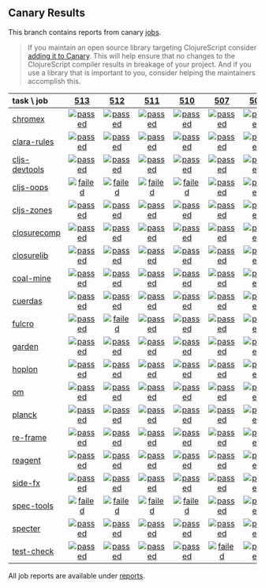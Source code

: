 ## Canary Results

This branch contains reports from canary [jobs](https://github.com/cljs-oss/canary/tree/jobs).

> If you maintain an open source library targeting ClojureScript consider [adding it to Canary](https://github.com/cljs-oss/canary/tree/master#how-to-participate). This will help ensure that no changes to the ClojureScript compiler results in breakage of your project. And if you use a library that is important to you, consider helping the maintainers accomplish this.

[//]: # (begin_overview_table)

| task \ job | <a href="reports/2018/08/08/job-000513-1.10.392-f13c08c" title="job #513 finished on 2018-08-08">513</a> | <a href="reports/2018/08/07/job-000512-1.10.392-f13c08c" title="job #512 finished on 2018-08-07">512</a> | <a href="reports/2018/08/06/job-000511-1.10.392-f13c08c" title="job #511 finished on 2018-08-06">511</a> | <a href="reports/2018/08/05/job-000510-1.10.392-f13c08c" title="job #510 finished on 2018-08-05">510</a> | <a href="reports/2018/08/03/job-000507-1.10.373-3123aa3" title="job #507 finished on 2018-08-03">507</a> | <a href="reports/2018/08/02/job-000506-1.10.373-3123aa3" title="job #506 finished on 2018-08-02">506</a> | <a href="reports/2018/08/01/job-000505-1.10.373-3123aa3" title="job #505 finished on 2018-08-01">505</a> | <a href="reports/2018/07/31/job-000504-1.10.374-d2c31a2" title="job #504 finished on 2018-07-31">504</a> | <a href="reports/2018/07/31/job-000502-1.10.374-2b61aa4" title="job #502 finished on 2018-07-31">502</a> | <a href="reports/2018/07/31/job-000501-1.10.373-3123aa3" title="job #501 finished on 2018-07-31">501</a> |
| :--- | :---: | :---: | :---: | :---: | :---: | :---: | :---: | :---: | :---: | :---: |
| [chromex](https://github.com/binaryage/chromex) | <a href="reports/2018/08/08/job-000513-1.10.392-f13c08c#-chromex"><img title="passed" src="http://box.binaryage.com/s-passed.svg"><a> | <a href="reports/2018/08/07/job-000512-1.10.392-f13c08c#-chromex"><img title="passed" src="http://box.binaryage.com/s-passed.svg"><a> | <a href="reports/2018/08/06/job-000511-1.10.392-f13c08c#-chromex"><img title="passed" src="http://box.binaryage.com/s-passed.svg"><a> | <a href="reports/2018/08/05/job-000510-1.10.392-f13c08c#-chromex"><img title="passed" src="http://box.binaryage.com/s-passed.svg"><a> | <a href="reports/2018/08/03/job-000507-1.10.373-3123aa3#-chromex"><img title="passed" src="http://box.binaryage.com/s-passed.svg"><a> | <a href="reports/2018/08/02/job-000506-1.10.373-3123aa3#-chromex"><img title="passed" src="http://box.binaryage.com/s-passed.svg"><a> | <a href="reports/2018/08/01/job-000505-1.10.373-3123aa3#-chromex"><img title="passed" src="http://box.binaryage.com/s-passed.svg"><a> | <a href="reports/2018/07/31/job-000504-1.10.374-d2c31a2#-chromex"><img title="passed" src="http://box.binaryage.com/s-passed.svg"><a> | <a href="reports/2018/07/31/job-000502-1.10.374-2b61aa4#-chromex"><img title="passed" src="http://box.binaryage.com/s-passed.svg"><a> | <a href="reports/2018/07/31/job-000501-1.10.373-3123aa3#-chromex"><img title="passed" src="http://box.binaryage.com/s-passed.svg"><a> |
| [clara-rules](https://github.com/cerner/clara-rules) | <a href="reports/2018/08/08/job-000513-1.10.392-f13c08c#-clara-rules"><img title="passed" src="http://box.binaryage.com/s-passed.svg"><a> | <a href="reports/2018/08/07/job-000512-1.10.392-f13c08c#-clara-rules"><img title="passed" src="http://box.binaryage.com/s-passed.svg"><a> | <a href="reports/2018/08/06/job-000511-1.10.392-f13c08c#-clara-rules"><img title="passed" src="http://box.binaryage.com/s-passed.svg"><a> | <a href="reports/2018/08/05/job-000510-1.10.392-f13c08c#-clara-rules"><img title="passed" src="http://box.binaryage.com/s-passed.svg"><a> | <a href="reports/2018/08/03/job-000507-1.10.373-3123aa3#-clara-rules"><img title="passed" src="http://box.binaryage.com/s-passed.svg"><a> | <a href="reports/2018/08/02/job-000506-1.10.373-3123aa3#-clara-rules"><img title="passed" src="http://box.binaryage.com/s-passed.svg"><a> | <a href="reports/2018/08/01/job-000505-1.10.373-3123aa3#-clara-rules"><img title="passed" src="http://box.binaryage.com/s-passed.svg"><a> | <a href="reports/2018/07/31/job-000504-1.10.374-d2c31a2#-clara-rules"><img title="passed" src="http://box.binaryage.com/s-passed.svg"><a> | <a href="reports/2018/07/31/job-000502-1.10.374-2b61aa4#-clara-rules"><img title="passed" src="http://box.binaryage.com/s-passed.svg"><a> | <a href="reports/2018/07/31/job-000501-1.10.373-3123aa3#-clara-rules"><img title="passed" src="http://box.binaryage.com/s-passed.svg"><a> |
| [cljs-devtools](https://github.com/binaryage/cljs-devtools) | <a href="reports/2018/08/08/job-000513-1.10.392-f13c08c#-cljs-devtools"><img title="passed" src="http://box.binaryage.com/s-passed.svg"><a> | <a href="reports/2018/08/07/job-000512-1.10.392-f13c08c#-cljs-devtools"><img title="passed" src="http://box.binaryage.com/s-passed.svg"><a> | <a href="reports/2018/08/06/job-000511-1.10.392-f13c08c#-cljs-devtools"><img title="passed" src="http://box.binaryage.com/s-passed.svg"><a> | <a href="reports/2018/08/05/job-000510-1.10.392-f13c08c#-cljs-devtools"><img title="passed" src="http://box.binaryage.com/s-passed.svg"><a> | <a href="reports/2018/08/03/job-000507-1.10.373-3123aa3#-cljs-devtools"><img title="passed" src="http://box.binaryage.com/s-passed.svg"><a> | <a href="reports/2018/08/02/job-000506-1.10.373-3123aa3#-cljs-devtools"><img title="passed" src="http://box.binaryage.com/s-passed.svg"><a> | <a href="reports/2018/08/01/job-000505-1.10.373-3123aa3#-cljs-devtools"><img title="passed" src="http://box.binaryage.com/s-passed.svg"><a> | <a href="reports/2018/07/31/job-000504-1.10.374-d2c31a2#-cljs-devtools"><img title="passed" src="http://box.binaryage.com/s-passed.svg"><a> | <a href="reports/2018/07/31/job-000502-1.10.374-2b61aa4#-cljs-devtools"><img title="passed" src="http://box.binaryage.com/s-passed.svg"><a> | <a href="reports/2018/07/31/job-000501-1.10.373-3123aa3#-cljs-devtools"><img title="passed" src="http://box.binaryage.com/s-passed.svg"><a> |
| [cljs-oops](https://github.com/binaryage/cljs-oops) | <a href="reports/2018/08/08/job-000513-1.10.392-f13c08c#-cljs-oops"><img title="failed" src="http://box.binaryage.com/s-failed.svg"><a> | <a href="reports/2018/08/07/job-000512-1.10.392-f13c08c#-cljs-oops"><img title="failed" src="http://box.binaryage.com/s-failed.svg"><a> | <a href="reports/2018/08/06/job-000511-1.10.392-f13c08c#-cljs-oops"><img title="failed" src="http://box.binaryage.com/s-failed.svg"><a> | <a href="reports/2018/08/05/job-000510-1.10.392-f13c08c#-cljs-oops"><img title="failed" src="http://box.binaryage.com/s-failed.svg"><a> | <a href="reports/2018/08/03/job-000507-1.10.373-3123aa3#-cljs-oops"><img title="passed" src="http://box.binaryage.com/s-passed.svg"><a> | <a href="reports/2018/08/02/job-000506-1.10.373-3123aa3#-cljs-oops"><img title="passed" src="http://box.binaryage.com/s-passed.svg"><a> | <a href="reports/2018/08/01/job-000505-1.10.373-3123aa3#-cljs-oops"><img title="passed" src="http://box.binaryage.com/s-passed.svg"><a> | <a href="reports/2018/07/31/job-000504-1.10.374-d2c31a2#-cljs-oops"><img title="passed" src="http://box.binaryage.com/s-passed.svg"><a> | <a href="reports/2018/07/31/job-000502-1.10.374-2b61aa4#-cljs-oops"><img title="passed" src="http://box.binaryage.com/s-passed.svg"><a> | <a href="reports/2018/07/31/job-000501-1.10.373-3123aa3#-cljs-oops"><img title="passed" src="http://box.binaryage.com/s-passed.svg"><a> |
| [cljs-zones](https://github.com/binaryage/cljs-zones) | <a href="reports/2018/08/08/job-000513-1.10.392-f13c08c#-cljs-zones"><img title="passed" src="http://box.binaryage.com/s-passed.svg"><a> | <a href="reports/2018/08/07/job-000512-1.10.392-f13c08c#-cljs-zones"><img title="passed" src="http://box.binaryage.com/s-passed.svg"><a> | <a href="reports/2018/08/06/job-000511-1.10.392-f13c08c#-cljs-zones"><img title="passed" src="http://box.binaryage.com/s-passed.svg"><a> | <a href="reports/2018/08/05/job-000510-1.10.392-f13c08c#-cljs-zones"><img title="passed" src="http://box.binaryage.com/s-passed.svg"><a> | <a href="reports/2018/08/03/job-000507-1.10.373-3123aa3#-cljs-zones"><img title="passed" src="http://box.binaryage.com/s-passed.svg"><a> | <a href="reports/2018/08/02/job-000506-1.10.373-3123aa3#-cljs-zones"><img title="passed" src="http://box.binaryage.com/s-passed.svg"><a> | <a href="reports/2018/08/01/job-000505-1.10.373-3123aa3#-cljs-zones"><img title="passed" src="http://box.binaryage.com/s-passed.svg"><a> | <a href="reports/2018/07/31/job-000504-1.10.374-d2c31a2#-cljs-zones"><img title="passed" src="http://box.binaryage.com/s-passed.svg"><a> | <a href="reports/2018/07/31/job-000502-1.10.374-2b61aa4#-cljs-zones"><img title="passed" src="http://box.binaryage.com/s-passed.svg"><a> | <a href="reports/2018/07/31/job-000501-1.10.373-3123aa3#-cljs-zones"><img title="passed" src="http://box.binaryage.com/s-passed.svg"><a> |
| [closurecomp](https://github.com/mfikes/closurecomp) | <a href="reports/2018/08/08/job-000513-1.10.392-f13c08c#-closurecomp"><img title="passed" src="http://box.binaryage.com/s-passed.svg"><a> | <a href="reports/2018/08/07/job-000512-1.10.392-f13c08c#-closurecomp"><img title="passed" src="http://box.binaryage.com/s-passed.svg"><a> | <a href="reports/2018/08/06/job-000511-1.10.392-f13c08c#-closurecomp"><img title="passed" src="http://box.binaryage.com/s-passed.svg"><a> | <a href="reports/2018/08/05/job-000510-1.10.392-f13c08c#-closurecomp"><img title="passed" src="http://box.binaryage.com/s-passed.svg"><a> | <a href="reports/2018/08/03/job-000507-1.10.373-3123aa3#-closurecomp"><img title="passed" src="http://box.binaryage.com/s-passed.svg"><a> | <a href="reports/2018/08/02/job-000506-1.10.373-3123aa3#-closurecomp"><img title="passed" src="http://box.binaryage.com/s-passed.svg"><a> | <a href="reports/2018/08/01/job-000505-1.10.373-3123aa3#-closurecomp"><img title="passed" src="http://box.binaryage.com/s-passed.svg"><a> | <a href="reports/2018/07/31/job-000504-1.10.374-d2c31a2#-closurecomp"><img title="passed" src="http://box.binaryage.com/s-passed.svg"><a> | <a href="reports/2018/07/31/job-000502-1.10.374-2b61aa4#-closurecomp"><img title="passed" src="http://box.binaryage.com/s-passed.svg"><a> | <a href="reports/2018/07/31/job-000501-1.10.373-3123aa3#-closurecomp"><img title="passed" src="http://box.binaryage.com/s-passed.svg"><a> |
| [closurelib](https://github.com/mfikes/closurelib) | <a href="reports/2018/08/08/job-000513-1.10.392-f13c08c#-closurelib"><img title="passed" src="http://box.binaryage.com/s-passed.svg"><a> | <a href="reports/2018/08/07/job-000512-1.10.392-f13c08c#-closurelib"><img title="passed" src="http://box.binaryage.com/s-passed.svg"><a> | <a href="reports/2018/08/06/job-000511-1.10.392-f13c08c#-closurelib"><img title="passed" src="http://box.binaryage.com/s-passed.svg"><a> | <a href="reports/2018/08/05/job-000510-1.10.392-f13c08c#-closurelib"><img title="passed" src="http://box.binaryage.com/s-passed.svg"><a> | <a href="reports/2018/08/03/job-000507-1.10.373-3123aa3#-closurelib"><img title="passed" src="http://box.binaryage.com/s-passed.svg"><a> | <a href="reports/2018/08/02/job-000506-1.10.373-3123aa3#-closurelib"><img title="passed" src="http://box.binaryage.com/s-passed.svg"><a> | <a href="reports/2018/08/01/job-000505-1.10.373-3123aa3#-closurelib"><img title="passed" src="http://box.binaryage.com/s-passed.svg"><a> | <a href="reports/2018/07/31/job-000504-1.10.374-d2c31a2#-closurelib"><img title="passed" src="http://box.binaryage.com/s-passed.svg"><a> | <a href="reports/2018/07/31/job-000502-1.10.374-2b61aa4#-closurelib"><img title="passed" src="http://box.binaryage.com/s-passed.svg"><a> | <a href="reports/2018/07/31/job-000501-1.10.373-3123aa3#-closurelib"><img title="passed" src="http://box.binaryage.com/s-passed.svg"><a> |
| [coal-mine](https://github.com/mfikes/coal-mine) | <a href="reports/2018/08/08/job-000513-1.10.392-f13c08c#-coal-mine"><img title="passed" src="http://box.binaryage.com/s-passed.svg"><a> | <a href="reports/2018/08/07/job-000512-1.10.392-f13c08c#-coal-mine"><img title="passed" src="http://box.binaryage.com/s-passed.svg"><a> | <a href="reports/2018/08/06/job-000511-1.10.392-f13c08c#-coal-mine"><img title="passed" src="http://box.binaryage.com/s-passed.svg"><a> | <a href="reports/2018/08/05/job-000510-1.10.392-f13c08c#-coal-mine"><img title="passed" src="http://box.binaryage.com/s-passed.svg"><a> | <a href="reports/2018/08/03/job-000507-1.10.373-3123aa3#-coal-mine"><img title="passed" src="http://box.binaryage.com/s-passed.svg"><a> | <a href="reports/2018/08/02/job-000506-1.10.373-3123aa3#-coal-mine"><img title="passed" src="http://box.binaryage.com/s-passed.svg"><a> | <a href="reports/2018/08/01/job-000505-1.10.373-3123aa3#-coal-mine"><img title="passed" src="http://box.binaryage.com/s-passed.svg"><a> | <a href="reports/2018/07/31/job-000504-1.10.374-d2c31a2#-coal-mine"><img title="unknown" src="http://box.binaryage.com/s-unknown.svg"><a> | <a href="reports/2018/07/31/job-000502-1.10.374-2b61aa4#-coal-mine"><img title="passed" src="http://box.binaryage.com/s-passed.svg"><a> | <a href="reports/2018/07/31/job-000501-1.10.373-3123aa3#-coal-mine"><img title="passed" src="http://box.binaryage.com/s-passed.svg"><a> |
| [cuerdas](https://github.com/funcool/cuerdas) | <a href="reports/2018/08/08/job-000513-1.10.392-f13c08c#-cuerdas"><img title="passed" src="http://box.binaryage.com/s-passed.svg"><a> | <a href="reports/2018/08/07/job-000512-1.10.392-f13c08c#-cuerdas"><img title="passed" src="http://box.binaryage.com/s-passed.svg"><a> | <a href="reports/2018/08/06/job-000511-1.10.392-f13c08c#-cuerdas"><img title="passed" src="http://box.binaryage.com/s-passed.svg"><a> | <a href="reports/2018/08/05/job-000510-1.10.392-f13c08c#-cuerdas"><img title="passed" src="http://box.binaryage.com/s-passed.svg"><a> | <a href="reports/2018/08/03/job-000507-1.10.373-3123aa3#-cuerdas"><img title="passed" src="http://box.binaryage.com/s-passed.svg"><a> | <a href="reports/2018/08/02/job-000506-1.10.373-3123aa3#-cuerdas"><img title="passed" src="http://box.binaryage.com/s-passed.svg"><a> | <a href="reports/2018/08/01/job-000505-1.10.373-3123aa3#-cuerdas"><img title="passed" src="http://box.binaryage.com/s-passed.svg"><a> | <a href="reports/2018/07/31/job-000504-1.10.374-d2c31a2#-cuerdas"><img title="passed" src="http://box.binaryage.com/s-passed.svg"><a> | <a href="reports/2018/07/31/job-000502-1.10.374-2b61aa4#-cuerdas"><img title="passed" src="http://box.binaryage.com/s-passed.svg"><a> | <a href="reports/2018/07/31/job-000501-1.10.373-3123aa3#-cuerdas"><img title="passed" src="http://box.binaryage.com/s-passed.svg"><a> |
| [fulcro](https://github.com/fulcrologic/fulcro) | <a href="reports/2018/08/08/job-000513-1.10.392-f13c08c#-fulcro"><img title="passed" src="http://box.binaryage.com/s-passed.svg"><a> | <a href="reports/2018/08/07/job-000512-1.10.392-f13c08c#-fulcro"><img title="failed" src="http://box.binaryage.com/s-failed.svg"><a> | <a href="reports/2018/08/06/job-000511-1.10.392-f13c08c#-fulcro"><img title="passed" src="http://box.binaryage.com/s-passed.svg"><a> | <a href="reports/2018/08/05/job-000510-1.10.392-f13c08c#-fulcro"><img title="passed" src="http://box.binaryage.com/s-passed.svg"><a> | <a href="reports/2018/08/03/job-000507-1.10.373-3123aa3#-fulcro"><img title="passed" src="http://box.binaryage.com/s-passed.svg"><a> | <a href="reports/2018/08/02/job-000506-1.10.373-3123aa3#-fulcro"><img title="passed" src="http://box.binaryage.com/s-passed.svg"><a> | <a href="reports/2018/08/01/job-000505-1.10.373-3123aa3#-fulcro"><img title="passed" src="http://box.binaryage.com/s-passed.svg"><a> | <a href="reports/2018/07/31/job-000504-1.10.374-d2c31a2#-fulcro"><img title="passed" src="http://box.binaryage.com/s-passed.svg"><a> | <a href="reports/2018/07/31/job-000502-1.10.374-2b61aa4#-fulcro"><img title="passed" src="http://box.binaryage.com/s-passed.svg"><a> | <a href="reports/2018/07/31/job-000501-1.10.373-3123aa3#-fulcro"><img title="passed" src="http://box.binaryage.com/s-passed.svg"><a> |
| [garden](https://github.com/noprompt/garden) | <a href="reports/2018/08/08/job-000513-1.10.392-f13c08c#-garden"><img title="passed" src="http://box.binaryage.com/s-passed.svg"><a> | <a href="reports/2018/08/07/job-000512-1.10.392-f13c08c#-garden"><img title="passed" src="http://box.binaryage.com/s-passed.svg"><a> | <a href="reports/2018/08/06/job-000511-1.10.392-f13c08c#-garden"><img title="passed" src="http://box.binaryage.com/s-passed.svg"><a> | <a href="reports/2018/08/05/job-000510-1.10.392-f13c08c#-garden"><img title="passed" src="http://box.binaryage.com/s-passed.svg"><a> | <a href="reports/2018/08/03/job-000507-1.10.373-3123aa3#-garden"><img title="passed" src="http://box.binaryage.com/s-passed.svg"><a> | <a href="reports/2018/08/02/job-000506-1.10.373-3123aa3#-garden"><img title="passed" src="http://box.binaryage.com/s-passed.svg"><a> | <a href="reports/2018/08/01/job-000505-1.10.373-3123aa3#-garden"><img title="passed" src="http://box.binaryage.com/s-passed.svg"><a> | <a href="reports/2018/07/31/job-000504-1.10.374-d2c31a2#-garden"><img title="passed" src="http://box.binaryage.com/s-passed.svg"><a> | <a href="reports/2018/07/31/job-000502-1.10.374-2b61aa4#-garden"><img title="passed" src="http://box.binaryage.com/s-passed.svg"><a> | <a href="reports/2018/07/31/job-000501-1.10.373-3123aa3#-garden"><img title="passed" src="http://box.binaryage.com/s-passed.svg"><a> |
| [hoplon](https://github.com/hoplon/hoplon) | <a href="reports/2018/08/08/job-000513-1.10.392-f13c08c#-hoplon"><img title="passed" src="http://box.binaryage.com/s-passed.svg"><a> | <a href="reports/2018/08/07/job-000512-1.10.392-f13c08c#-hoplon"><img title="passed" src="http://box.binaryage.com/s-passed.svg"><a> | <a href="reports/2018/08/06/job-000511-1.10.392-f13c08c#-hoplon"><img title="passed" src="http://box.binaryage.com/s-passed.svg"><a> | <a href="reports/2018/08/05/job-000510-1.10.392-f13c08c#-hoplon"><img title="passed" src="http://box.binaryage.com/s-passed.svg"><a> | <a href="reports/2018/08/03/job-000507-1.10.373-3123aa3#-hoplon"><img title="passed" src="http://box.binaryage.com/s-passed.svg"><a> | <a href="reports/2018/08/02/job-000506-1.10.373-3123aa3#-hoplon"><img title="passed" src="http://box.binaryage.com/s-passed.svg"><a> | <a href="reports/2018/08/01/job-000505-1.10.373-3123aa3#-hoplon"><img title="passed" src="http://box.binaryage.com/s-passed.svg"><a> | <a href="reports/2018/07/31/job-000504-1.10.374-d2c31a2#-hoplon"><img title="passed" src="http://box.binaryage.com/s-passed.svg"><a> | <a href="reports/2018/07/31/job-000502-1.10.374-2b61aa4#-hoplon"><img title="passed" src="http://box.binaryage.com/s-passed.svg"><a> | <a href="reports/2018/07/31/job-000501-1.10.373-3123aa3#-hoplon"><img title="passed" src="http://box.binaryage.com/s-passed.svg"><a> |
| [om](https://github.com/omcljs/om) | <a href="reports/2018/08/08/job-000513-1.10.392-f13c08c#-om"><img title="passed" src="http://box.binaryage.com/s-passed.svg"><a> | <a href="reports/2018/08/07/job-000512-1.10.392-f13c08c#-om"><img title="passed" src="http://box.binaryage.com/s-passed.svg"><a> | <a href="reports/2018/08/06/job-000511-1.10.392-f13c08c#-om"><img title="passed" src="http://box.binaryage.com/s-passed.svg"><a> | <a href="reports/2018/08/05/job-000510-1.10.392-f13c08c#-om"><img title="passed" src="http://box.binaryage.com/s-passed.svg"><a> | <a href="reports/2018/08/03/job-000507-1.10.373-3123aa3#-om"><img title="passed" src="http://box.binaryage.com/s-passed.svg"><a> | <a href="reports/2018/08/02/job-000506-1.10.373-3123aa3#-om"><img title="passed" src="http://box.binaryage.com/s-passed.svg"><a> | <a href="reports/2018/08/01/job-000505-1.10.373-3123aa3#-om"><img title="passed" src="http://box.binaryage.com/s-passed.svg"><a> | <a href="reports/2018/07/31/job-000504-1.10.374-d2c31a2#-om"><img title="passed" src="http://box.binaryage.com/s-passed.svg"><a> | <a href="reports/2018/07/31/job-000502-1.10.374-2b61aa4#-om"><img title="passed" src="http://box.binaryage.com/s-passed.svg"><a> | <a href="reports/2018/07/31/job-000501-1.10.373-3123aa3#-om"><img title="passed" src="http://box.binaryage.com/s-passed.svg"><a> |
| [planck](https://github.com/planck-repl/planck) | <a href="reports/2018/08/08/job-000513-1.10.392-f13c08c#-planck"><img title="passed" src="http://box.binaryage.com/s-passed.svg"><a> | <a href="reports/2018/08/07/job-000512-1.10.392-f13c08c#-planck"><img title="passed" src="http://box.binaryage.com/s-passed.svg"><a> | <a href="reports/2018/08/06/job-000511-1.10.392-f13c08c#-planck"><img title="passed" src="http://box.binaryage.com/s-passed.svg"><a> | <a href="reports/2018/08/05/job-000510-1.10.392-f13c08c#-planck"><img title="passed" src="http://box.binaryage.com/s-passed.svg"><a> | <a href="reports/2018/08/03/job-000507-1.10.373-3123aa3#-planck"><img title="passed" src="http://box.binaryage.com/s-passed.svg"><a> | <a href="reports/2018/08/02/job-000506-1.10.373-3123aa3#-planck"><img title="passed" src="http://box.binaryage.com/s-passed.svg"><a> | <a href="reports/2018/08/01/job-000505-1.10.373-3123aa3#-planck"><img title="passed" src="http://box.binaryage.com/s-passed.svg"><a> | <a href="reports/2018/07/31/job-000504-1.10.374-d2c31a2#-planck"><img title="passed" src="http://box.binaryage.com/s-passed.svg"><a> | <a href="reports/2018/07/31/job-000502-1.10.374-2b61aa4#-planck"><img title="passed" src="http://box.binaryage.com/s-passed.svg"><a> | <a href="reports/2018/07/31/job-000501-1.10.373-3123aa3#-planck"><img title="passed" src="http://box.binaryage.com/s-passed.svg"><a> |
| [re-frame](https://github.com/Day8/re-frame) | <a href="reports/2018/08/08/job-000513-1.10.392-f13c08c#-re-frame"><img title="passed" src="http://box.binaryage.com/s-passed.svg"><a> | <a href="reports/2018/08/07/job-000512-1.10.392-f13c08c#-re-frame"><img title="passed" src="http://box.binaryage.com/s-passed.svg"><a> | <a href="reports/2018/08/06/job-000511-1.10.392-f13c08c#-re-frame"><img title="passed" src="http://box.binaryage.com/s-passed.svg"><a> | <a href="reports/2018/08/05/job-000510-1.10.392-f13c08c#-re-frame"><img title="passed" src="http://box.binaryage.com/s-passed.svg"><a> | <a href="reports/2018/08/03/job-000507-1.10.373-3123aa3#-re-frame"><img title="passed" src="http://box.binaryage.com/s-passed.svg"><a> | <a href="reports/2018/08/02/job-000506-1.10.373-3123aa3#-re-frame"><img title="passed" src="http://box.binaryage.com/s-passed.svg"><a> | <a href="reports/2018/08/01/job-000505-1.10.373-3123aa3#-re-frame"><img title="passed" src="http://box.binaryage.com/s-passed.svg"><a> | <a href="reports/2018/07/31/job-000504-1.10.374-d2c31a2#-re-frame"><img title="passed" src="http://box.binaryage.com/s-passed.svg"><a> | <a href="reports/2018/07/31/job-000502-1.10.374-2b61aa4#-re-frame"><img title="passed" src="http://box.binaryage.com/s-passed.svg"><a> | <a href="reports/2018/07/31/job-000501-1.10.373-3123aa3#-re-frame"><img title="passed" src="http://box.binaryage.com/s-passed.svg"><a> |
| [reagent](https://github.com/reagent-project/reagent) | <a href="reports/2018/08/08/job-000513-1.10.392-f13c08c#-reagent"><img title="passed" src="http://box.binaryage.com/s-passed.svg"><a> | <a href="reports/2018/08/07/job-000512-1.10.392-f13c08c#-reagent"><img title="passed" src="http://box.binaryage.com/s-passed.svg"><a> | <a href="reports/2018/08/06/job-000511-1.10.392-f13c08c#-reagent"><img title="passed" src="http://box.binaryage.com/s-passed.svg"><a> | <a href="reports/2018/08/05/job-000510-1.10.392-f13c08c#-reagent"><img title="passed" src="http://box.binaryage.com/s-passed.svg"><a> | <a href="reports/2018/08/03/job-000507-1.10.373-3123aa3#-reagent"><img title="passed" src="http://box.binaryage.com/s-passed.svg"><a> | <a href="reports/2018/08/02/job-000506-1.10.373-3123aa3#-reagent"><img title="passed" src="http://box.binaryage.com/s-passed.svg"><a> | <a href="reports/2018/08/01/job-000505-1.10.373-3123aa3#-reagent"><img title="passed" src="http://box.binaryage.com/s-passed.svg"><a> | <a href="reports/2018/07/31/job-000504-1.10.374-d2c31a2#-reagent"><img title="passed" src="http://box.binaryage.com/s-passed.svg"><a> | <a href="reports/2018/07/31/job-000502-1.10.374-2b61aa4#-reagent"><img title="passed" src="http://box.binaryage.com/s-passed.svg"><a> | <a href="reports/2018/07/31/job-000501-1.10.373-3123aa3#-reagent"><img title="passed" src="http://box.binaryage.com/s-passed.svg"><a> |
| [side-fx](https://github.com/cljsrn/side-fx) | <a href="reports/2018/08/08/job-000513-1.10.392-f13c08c#-side-fx"><img title="passed" src="http://box.binaryage.com/s-passed.svg"><a> | <a href="reports/2018/08/07/job-000512-1.10.392-f13c08c#-side-fx"><img title="passed" src="http://box.binaryage.com/s-passed.svg"><a> | <a href="reports/2018/08/06/job-000511-1.10.392-f13c08c#-side-fx"><img title="passed" src="http://box.binaryage.com/s-passed.svg"><a> | <a href="reports/2018/08/05/job-000510-1.10.392-f13c08c#-side-fx"><img title="passed" src="http://box.binaryage.com/s-passed.svg"><a> | <a href="reports/2018/08/03/job-000507-1.10.373-3123aa3#-side-fx"><img title="passed" src="http://box.binaryage.com/s-passed.svg"><a> | <a href="reports/2018/08/02/job-000506-1.10.373-3123aa3#-side-fx"><img title="passed" src="http://box.binaryage.com/s-passed.svg"><a> | <a href="reports/2018/08/01/job-000505-1.10.373-3123aa3#-side-fx"><img title="passed" src="http://box.binaryage.com/s-passed.svg"><a> | <a href="reports/2018/07/31/job-000504-1.10.374-d2c31a2#-side-fx"><img title="passed" src="http://box.binaryage.com/s-passed.svg"><a> | <a href="reports/2018/07/31/job-000502-1.10.374-2b61aa4#-side-fx"><img title="passed" src="http://box.binaryage.com/s-passed.svg"><a> | <a href="reports/2018/07/31/job-000501-1.10.373-3123aa3#-side-fx"><img title="passed" src="http://box.binaryage.com/s-passed.svg"><a> |
| [spec-tools](https://github.com/metosin/spec-tools) | <a href="reports/2018/08/08/job-000513-1.10.392-f13c08c#-spec-tools"><img title="failed" src="http://box.binaryage.com/s-failed.svg"><a> | <a href="reports/2018/08/07/job-000512-1.10.392-f13c08c#-spec-tools"><img title="failed" src="http://box.binaryage.com/s-failed.svg"><a> | <a href="reports/2018/08/06/job-000511-1.10.392-f13c08c#-spec-tools"><img title="failed" src="http://box.binaryage.com/s-failed.svg"><a> | <a href="reports/2018/08/05/job-000510-1.10.392-f13c08c#-spec-tools"><img title="failed" src="http://box.binaryage.com/s-failed.svg"><a> | <a href="reports/2018/08/03/job-000507-1.10.373-3123aa3#-spec-tools"><img title="passed" src="http://box.binaryage.com/s-passed.svg"><a> | <a href="reports/2018/08/02/job-000506-1.10.373-3123aa3#-spec-tools"><img title="passed" src="http://box.binaryage.com/s-passed.svg"><a> | <a href="reports/2018/08/01/job-000505-1.10.373-3123aa3#-spec-tools"><img title="passed" src="http://box.binaryage.com/s-passed.svg"><a> | <a href="reports/2018/07/31/job-000504-1.10.374-d2c31a2#-spec-tools"><img title="passed" src="http://box.binaryage.com/s-passed.svg"><a> | <a href="reports/2018/07/31/job-000502-1.10.374-2b61aa4#-spec-tools"><img title="passed" src="http://box.binaryage.com/s-passed.svg"><a> | <a href="reports/2018/07/31/job-000501-1.10.373-3123aa3#-spec-tools"><img title="passed" src="http://box.binaryage.com/s-passed.svg"><a> |
| [specter](https://github.com/nathanmarz/specter) | <a href="reports/2018/08/08/job-000513-1.10.392-f13c08c#-specter"><img title="passed" src="http://box.binaryage.com/s-passed.svg"><a> | <a href="reports/2018/08/07/job-000512-1.10.392-f13c08c#-specter"><img title="passed" src="http://box.binaryage.com/s-passed.svg"><a> | <a href="reports/2018/08/06/job-000511-1.10.392-f13c08c#-specter"><img title="passed" src="http://box.binaryage.com/s-passed.svg"><a> | <a href="reports/2018/08/05/job-000510-1.10.392-f13c08c#-specter"><img title="passed" src="http://box.binaryage.com/s-passed.svg"><a> | <a href="reports/2018/08/03/job-000507-1.10.373-3123aa3#-specter"><img title="passed" src="http://box.binaryage.com/s-passed.svg"><a> | <a href="reports/2018/08/02/job-000506-1.10.373-3123aa3#-specter"><img title="passed" src="http://box.binaryage.com/s-passed.svg"><a> | <a href="reports/2018/08/01/job-000505-1.10.373-3123aa3#-specter"><img title="passed" src="http://box.binaryage.com/s-passed.svg"><a> | <a href="reports/2018/07/31/job-000504-1.10.374-d2c31a2#-specter"><img title="passed" src="http://box.binaryage.com/s-passed.svg"><a> | <a href="reports/2018/07/31/job-000502-1.10.374-2b61aa4#-specter"><img title="passed" src="http://box.binaryage.com/s-passed.svg"><a> | <a href="reports/2018/07/31/job-000501-1.10.373-3123aa3#-specter"><img title="passed" src="http://box.binaryage.com/s-passed.svg"><a> |
| [test-check](https://github.com/clojure/test.check) | <a href="reports/2018/08/08/job-000513-1.10.392-f13c08c#-test-check"><img title="passed" src="http://box.binaryage.com/s-passed.svg"><a> | <a href="reports/2018/08/07/job-000512-1.10.392-f13c08c#-test-check"><img title="passed" src="http://box.binaryage.com/s-passed.svg"><a> | <a href="reports/2018/08/06/job-000511-1.10.392-f13c08c#-test-check"><img title="passed" src="http://box.binaryage.com/s-passed.svg"><a> | <a href="reports/2018/08/05/job-000510-1.10.392-f13c08c#-test-check"><img title="passed" src="http://box.binaryage.com/s-passed.svg"><a> | <a href="reports/2018/08/03/job-000507-1.10.373-3123aa3#-test-check"><img title="failed" src="http://box.binaryage.com/s-failed.svg"><a> | <a href="reports/2018/08/02/job-000506-1.10.373-3123aa3#-test-check"><img title="passed" src="http://box.binaryage.com/s-passed.svg"><a> | <a href="reports/2018/08/01/job-000505-1.10.373-3123aa3#-test-check"><img title="passed" src="http://box.binaryage.com/s-passed.svg"><a> | <a href="reports/2018/07/31/job-000504-1.10.374-d2c31a2#-test-check"><img title="passed" src="http://box.binaryage.com/s-passed.svg"><a> | <a href="reports/2018/07/31/job-000502-1.10.374-2b61aa4#-test-check"><img title="passed" src="http://box.binaryage.com/s-passed.svg"><a> | <a href="reports/2018/07/31/job-000501-1.10.373-3123aa3#-test-check"><img title="passed" src="http://box.binaryage.com/s-passed.svg"><a> |

[//]: # (end_overview_table)

All job reports are available under [reports](reports).

